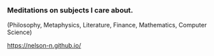 
### Meditations on subjects I care about.

(Philosophy, Metaphysics, Literature, Finance, Mathematics, Computer Science)

https://nelson-n.github.io/
